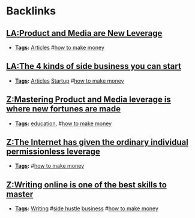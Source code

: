 
# Backlinks
## [LA:Product and Media are New Leverage](<LA:Product and Media are New Leverage.md>)
- **[Tags](<Tags.md>):** [Articles](<Articles.md>) #[how to make money](<how to make money.md>)

## [LA:The 4 kinds of side business you can start](<LA:The 4 kinds of side business you can start.md>)
- **[Tags](<Tags.md>):** [Articles](<Articles.md>) [Startup](<Startup.md>) #[how to make money](<how to make money.md>)

## [Z:Mastering Product and Media leverage is where new fortunes are made](<Z:Mastering Product and Media leverage is where new fortunes are made.md>)
- **[Tags](<Tags.md>):** [education](<education.md>), #[how to make money](<how to make money.md>)

## [Z:The Internet has given the ordinary individual permissionless leverage](<Z:The Internet has given the ordinary individual permissionless leverage.md>)
- **[Tags](<Tags.md>):** #[how to make money](<how to make money.md>)

## [Z:Writing online is one of the best skills to master](<Z:Writing online is one of the best skills to master.md>)
- **[Tags](<Tags.md>):** [Writing](<Writing.md>) #[side hustle](<side hustle.md>) [business](<business.md>) #[how to make money](<how to make money.md>)

